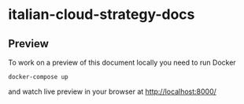 # italian-cloud-strategy-docs

## Preview

To work on a preview of this document locally you need to run Docker

```
docker-compose up
```

and watch live preview in your browser at [http://localhost:8000/](http://localhost:8000/)